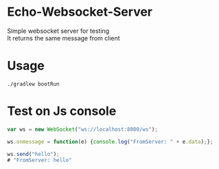 # Echo-Websocket-Server
Simple websocket server for testing  
It returns the same message from client

# Usage
```
./gradlew bootRun
```

# Test on Js console
```js
var ws = new WebSocket("ws://localhost:8080/ws");

ws.onmessage = function(e) {console.log("FromServer: " + e.data);};

ws.send("hello");
# "FromServer: hello"
```
